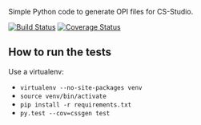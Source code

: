 Simple Python code to generate OPI files for CS-Studio.

[![Build Status](https://travis-ci.org/willrogers/cssgen.svg?branch=master)](https://travis-ci.org/willrogers/cssgen)
[![Coverage Status](https://coveralls.io/repos/github/willrogers/cssgen/badge.svg?branch=master)](https://coveralls.io/github/willrogers/cssgen?branch=master)

## How to run the tests

Use a virtualenv:

* `virtualenv --no-site-packages venv`
* `source venv/bin/activate`
* `pip install -r requirements.txt`
* `py.test --cov=cssgen test`
